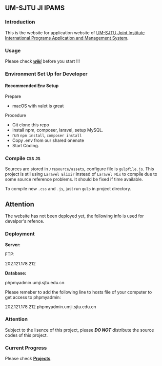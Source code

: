 ## UM-SJTU JI IPAMS

### Introduction

This is the website for application website of [UM-SJTU Joint Institute International Programs Application and Management System](https://umji.sjtu.edu.cn/global/apply).

### Usage

Please check [***wiki***](https://github.com/JI-IPO/IPAMS/wiki) before you start !!!

### Environment Set Up for Developer

#### Recommended Env Setup

Prepare
- macOS with valet is great

Procedure
- Git clone this repo
- Install npm, composer, laravel, setup MySQL.
- run `npm install`, `composer install`
- Copy .env from our shared onenote
- Start Coding.

### Compile `CSS` `JS`
Sources are stored in `/resource/assets`, configure file is `gulpfile.js`. This project
is stil using `Laravel Elixir` instead of `Laravel Mix` to compile due to some source reference
problems. It should be fixed if time available.

To compile new `.css` and `.js`, just run `gulp` in project directory.

## Attention
The website has not been deployed yet, the following info is used 
for develpor's refence.

### Deployment

**Server:**

FTP:

202.121.178.212

**Database:**

phpmyadmin.umji.sjtu.edu.cn

Please remeber to add the following line to hosts file of your computer to get access to phpmyadmin:

202.121.178.212 phpmyadmin.umji.sjtu.edu.cn



### Attention

Subject to the lisence of this project, please ***DO NOT*** distribute the source codes of this project.



### Current Progress

Please check [**Projects**](https://github.com/JI-IPO/IPAMS/projects).
